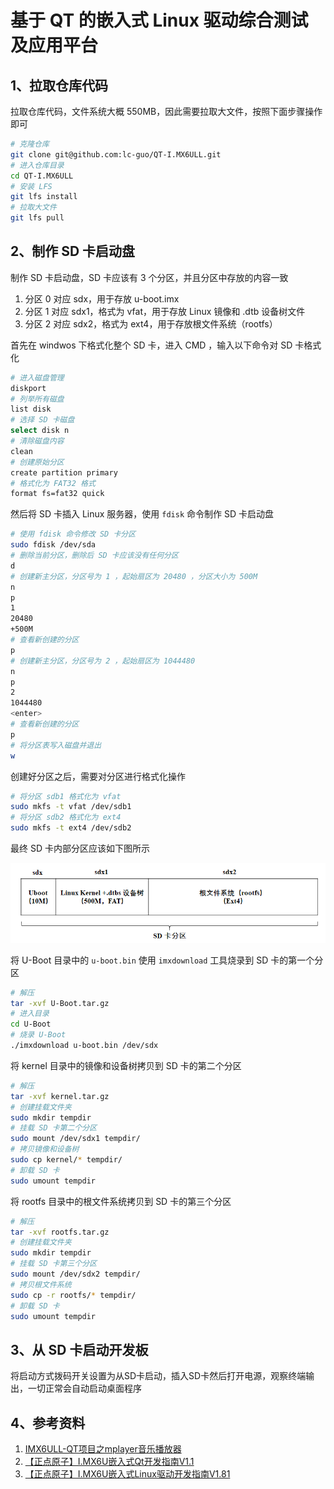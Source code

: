 # 基于 QT 的嵌入式 Linux 驱动综合测试及应用平台

## 1、拉取仓库代码

拉取仓库代码，文件系统大概 550MB，因此需要拉取大文件，按照下面步骤操作即可

```bash
# 克隆仓库
git clone git@github.com:lc-guo/QT-I.MX6ULL.git
# 进入仓库目录
cd QT-I.MX6ULL
# 安装 LFS
git lfs install
# 拉取大文件
git lfs pull
```

## 2、制作 SD 卡启动盘

制作 SD 卡启动盘，SD 卡应该有 3 个分区，并且分区中存放的内容一致

1. 分区 0 对应 sdx，用于存放 u-boot.imx
2. 分区 1 对应 sdx1，格式为 vfat，用于存放 Linux 镜像和 .dtb 设备树文件
3. 分区 2 对应 sdx2，格式为 ext4，用于存放根文件系统（rootfs）

首先在 windwos 下格式化整个 SD 卡，进入 CMD ，输入以下命令对 SD 卡格式化

```bash
# 进入磁盘管理
diskport
# 列举所有磁盘
list disk
# 选择 SD 卡磁盘
select disk n
# 清除磁盘内容
clean
# 创建原始分区
create partition primary
# 格式化为 FAT32 格式
format fs=fat32 quick
```

然后将 SD 卡插入 Linux 服务器，使用 `fdisk` 命令制作 SD 卡启动盘

```bash
# 使用 fdisk 命令修改 SD 卡分区
sudo fdisk /dev/sda
# 删除当前分区，删除后 SD 卡应该没有任何分区
d
# 创建新主分区，分区号为 1 ，起始扇区为 20480 ，分区大小为 500M
n
p
1
20480
+500M
# 查看新创建的分区
p
# 创建新主分区，分区号为 2 ，起始扇区为 1044480
n
p
2
1044480
<enter>
# 查看新创建的分区
p
# 将分区表写入磁盘并退出
w
```

创建好分区之后，需要对分区进行格式化操作

```bash
# 将分区 sdb1 格式化为 vfat
sudo mkfs -t vfat /dev/sdb1
# 将分区 sdb2 格式化为 ext4
sudo mkfs -t ext4 /dev/sdb2
```

最终 SD 卡内部分区应该如下图所示

![linux_sd_startup.png](https://github.com/lc-guo/QT-I.MX6ULL/blob/main/linux_sd_startup.png)

将 U-Boot 目录中的 `u-boot.bin` 使用 `imxdownload` 工具烧录到 SD 卡的第一个分区

```bash
# 解压
tar -xvf U-Boot.tar.gz
# 进入目录
cd U-Boot
# 烧录 U-Boot 
./imxdownload u-boot.bin /dev/sdx
```

将 kernel 目录中的镜像和设备树拷贝到 SD 卡的第二个分区

```bash
# 解压
tar -xvf kernel.tar.gz
# 创建挂载文件夹
sudo mkdir tempdir
# 挂载 SD 卡第二个分区
sudo mount /dev/sdx1 tempdir/
# 拷贝镜像和设备树
sudo cp kernel/* tempdir/
# 卸载 SD 卡
sudo umount tempdir
```

将 rootfs 目录中的根文件系统拷贝到 SD 卡的第三个分区

```bash
# 解压
tar -xvf rootfs.tar.gz
# 创建挂载文件夹
sudo mkdir tempdir
# 挂载 SD 卡第三个分区
sudo mount /dev/sdx2 tempdir/
# 拷贝根文件系统
sudo cp -r rootfs/* tempdir/
# 卸载 SD 卡
sudo umount tempdir
```

## 3、从 SD 卡启动开发板

将启动方式拨码开关设置为从SD卡启动，插入SD卡然后打开电源，观察终端输出，一切正常会自动启动桌面程序

## 4、参考资料

1.  [IMX6ULL-QT项目之mplayer音乐播放器](https://blog.csdn.net/qq_40792874/article/details/120564555)
2. [【正点原子】I.MX6U嵌入式Qt开发指南V1.1](https://gitee.com/GuangzhouXingyi/imx6ull-document)
3. [【正点原子】I.MX6U嵌入式Linux驱动开发指南V1.81](https://gitee.com/GuangzhouXingyi/imx6ull-document)